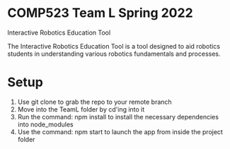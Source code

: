 # COMP523 Team L Spring 2022

Interactive Robotics Education Tool

The Interactive Robotics Education Tool is a tool designed to aid robotics students in understanding various robotics fundamentals and processes.

# Setup

1. Use git clone to grab the repo to your remote branch
2. Move into the TeamL folder by cd'ing into it
3. Run the command: npm install to install the necessary dependencies into node_modules
4. Use the command: npm start to launch the app from inside the project folder
